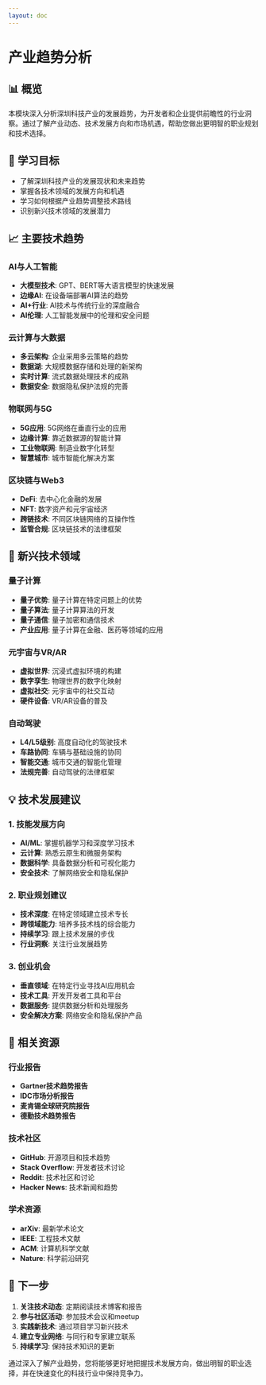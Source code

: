 ```yaml
---
layout: doc
---
```


# 产业趋势分析

## 📊 概览

本模块深入分析深圳科技产业的发展趋势，为开发者和企业提供前瞻性的行业洞察。通过了解产业动态、技术发展方向和市场机遇，帮助您做出更明智的职业规划和技术选择。

## 🎯 学习目标

- 了解深圳科技产业的发展现状和未来趋势
- 掌握各技术领域的发展方向和机遇
- 学习如何根据产业趋势调整技术路线
- 识别新兴技术领域的发展潜力

## 📈 主要技术趋势

### AI与人工智能
- **大模型技术**: GPT、BERT等大语言模型的快速发展
- **边缘AI**: 在设备端部署AI算法的趋势
- **AI+行业**: AI技术与传统行业的深度融合
- **AI伦理**: 人工智能发展中的伦理和安全问题

### 云计算与大数据
- **多云架构**: 企业采用多云策略的趋势
- **数据湖**: 大规模数据存储和处理的新架构
- **实时计算**: 流式数据处理技术的成熟
- **数据安全**: 数据隐私保护法规的完善

### 物联网与5G
- **5G应用**: 5G网络在垂直行业的应用
- **边缘计算**: 靠近数据源的智能计算
- **工业物联网**: 制造业数字化转型
- **智慧城市**: 城市智能化解决方案

### 区块链与Web3
- **DeFi**: 去中心化金融的发展
- **NFT**: 数字资产和元宇宙经济
- **跨链技术**: 不同区块链网络的互操作性
- **监管合规**: 区块链技术的法律框架

## 🚀 新兴技术领域

### 量子计算
- **量子优势**: 量子计算在特定问题上的优势
- **量子算法**: 量子计算算法的开发
- **量子通信**: 量子加密和通信技术
- **产业应用**: 量子计算在金融、医药等领域的应用

### 元宇宙与VR/AR
- **虚拟世界**: 沉浸式虚拟环境的构建
- **数字孪生**: 物理世界的数字化映射
- **虚拟社交**: 元宇宙中的社交互动
- **硬件设备**: VR/AR设备的普及

### 自动驾驶
- **L4/L5级别**: 高度自动化的驾驶技术
- **车路协同**: 车辆与基础设施的协同
- **智能交通**: 城市交通的智能化管理
- **法规完善**: 自动驾驶的法律框架

## 💡 技术发展建议

### 1. 技能发展方向
- **AI/ML**: 掌握机器学习和深度学习技术
- **云计算**: 熟悉云原生和微服务架构
- **数据科学**: 具备数据分析和可视化能力
- **安全技术**: 了解网络安全和隐私保护

### 2. 职业规划建议
- **技术深度**: 在特定领域建立技术专长
- **跨领域能力**: 培养多技术栈的综合能力
- **持续学习**: 跟上技术发展的步伐
- **行业洞察**: 关注行业发展趋势

### 3. 创业机会
- **垂直领域**: 在特定行业寻找AI应用机会
- **技术工具**: 开发开发者工具和平台
- **数据服务**: 提供数据分析和处理服务
- **安全解决方案**: 网络安全和隐私保护产品

## 📖 相关资源

### 行业报告
- **Gartner技术趋势报告**
- **IDC市场分析报告**
- **麦肯锡全球研究院报告**
- **德勤技术趋势报告**

### 技术社区
- **GitHub**: 开源项目和技术趋势
- **Stack Overflow**: 开发者技术讨论
- **Reddit**: 技术社区和讨论
- **Hacker News**: 技术新闻和趋势

### 学术资源
- **arXiv**: 最新学术论文
- **IEEE**: 工程技术文献
- **ACM**: 计算机科学文献
- **Nature**: 科学前沿研究

## 🎯 下一步

1. **关注技术动态**: 定期阅读技术博客和报告
2. **参与社区活动**: 参加技术会议和meetup
3. **实践新技术**: 通过项目学习新兴技术
4. **建立专业网络**: 与同行和专家建立联系
5. **持续学习**: 保持技术知识的更新

通过深入了解产业趋势，您将能够更好地把握技术发展方向，做出明智的职业选择，并在快速变化的科技行业中保持竞争力。